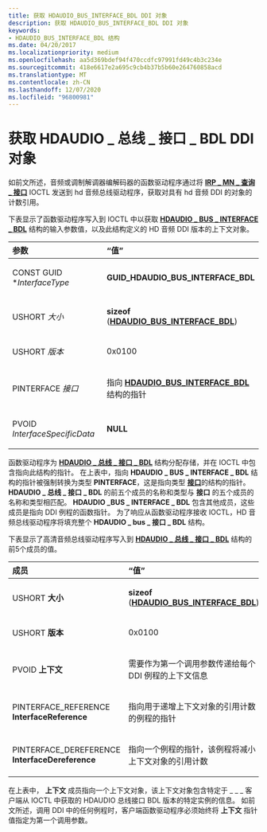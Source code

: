 ```yaml
---
title: 获取 HDAUDIO_BUS_INTERFACE_BDL DDI 对象
description: 获取 HDAUDIO_BUS_INTERFACE_BDL DDI 对象
keywords:
- HDAUDIO_BUS_INTERFACE_BDL 结构
ms.date: 04/20/2017
ms.localizationpriority: medium
ms.openlocfilehash: aa5d369bdef94f470ccdfc97991fd49c4b3c234e
ms.sourcegitcommit: 418e6617e2a695c9cb4b37b5b60e264760858acd
ms.translationtype: MT
ms.contentlocale: zh-CN
ms.lasthandoff: 12/07/2020
ms.locfileid: "96800981"
---
```

# <a name="obtaining-an-hdaudio_bus_interface_bdl-ddi-object"></a>获取 HDAUDIO \_ 总线 \_ 接口 \_ BDL DDI 对象


如前文所述，音频或调制解调器编解码器的函数驱动程序通过将 [**IRP \_ MN \_ 查询 \_ 接口**](../kernel/irp-mn-query-interface.md) IOCTL 发送到 hd 音频总线驱动程序，获取对具有 hd 音频 DDI 的对象的计数引用。

下表显示了函数驱动程序写入到 IOCTL 中以获取 [**HDAUDIO \_ BUS \_ INTERFACE \_ BDL**](/windows-hardware/drivers/ddi/hdaudio/ns-hdaudio-_hdaudio_bus_interface_bdl) 结构的输入参数值，以及此结构定义的 HD 音频 DDI 版本的上下文对象。

<table>
<colgroup>
<col width="50%" />
<col width="50%" />
</colgroup>
<thead>
<tr class="header">
<th align="left">参数</th>
<th align="left">“值”</th>
</tr>
</thead>
<tbody>
<tr class="odd">
<td align="left"><p>CONST GUID *<em>InterfaceType</em></p></td>
<td align="left"><p><strong>GUID_HDAUDIO_BUS_INTERFACE_BDL</strong></p></td>
</tr>
<tr class="even">
<td align="left"><p>USHORT <em>大小</em></p></td>
<td align="left"><p><strong>sizeof</strong> (<a href="/windows-hardware/drivers/ddi/hdaudio/ns-hdaudio-_hdaudio_bus_interface_bdl" data-raw-source="[&lt;strong&gt;HDAUDIO_BUS_INTERFACE_BDL&lt;/strong&gt;](/windows-hardware/drivers/ddi/hdaudio/ns-hdaudio-_hdaudio_bus_interface_bdl)"><strong>HDAUDIO_BUS_INTERFACE_BDL</strong></a>) </p></td>
</tr>
<tr class="odd">
<td align="left"><p>USHORT <em>版本</em></p></td>
<td align="left"><p>0x0100</p></td>
</tr>
<tr class="even">
<td align="left"><p>PINTERFACE <em>接口</em></p></td>
<td align="left"><p>指向 <a href="/windows-hardware/drivers/ddi/hdaudio/ns-hdaudio-_hdaudio_bus_interface_bdl" data-raw-source="[&lt;strong&gt;HDAUDIO_BUS_INTERFACE_BDL&lt;/strong&gt;](/windows-hardware/drivers/ddi/hdaudio/ns-hdaudio-_hdaudio_bus_interface_bdl)"><strong>HDAUDIO_BUS_INTERFACE_BDL</strong></a> 结构的指针</p></td>
</tr>
<tr class="odd">
<td align="left"><p>PVOID <em>InterfaceSpecificData</em></p></td>
<td align="left"><p><strong>NULL</strong></p></td>
</tr>
</tbody>
</table>

 

函数驱动程序为 [**HDAUDIO \_ 总线 \_ 接口 \_ BDL**](/windows-hardware/drivers/ddi/hdaudio/ns-hdaudio-_hdaudio_bus_interface_bdl) 结构分配存储，并在 IOCTL 中包含指向此结构的指针。 在上表中，指向 **HDAUDIO \_ BUS \_ INTERFACE \_ BDL** 结构的指针被强制转换为类型 **PINTERFACE**，这是指向类型 [**接口**](/windows-hardware/drivers/ddi/wdm/ns-wdm-_interface)的结构的指针。 **HDAUDIO \_ 总线 \_ 接口 \_ BDL** 的前五个成员的名称和类型与 **接口** 的五个成员的名称和类型相匹配。 **HDAUDIO \_BUS \_ INTERFACE \_ BDL** 包含其他成员，这些成员是指向 DDI 例程的函数指针。 为了响应从函数驱动程序接收 IOCTL，HD 音频总线驱动程序将填充整个 **HDAUDIO \_ bus \_ 接口 \_ BDL** 结构。

下表显示了高清音频总线驱动程序写入到 [**HDAUDIO \_ 总线 \_ 接口 \_ BDL**](/windows-hardware/drivers/ddi/hdaudio/ns-hdaudio-_hdaudio_bus_interface_bdl) 结构的前5个成员的值。

<table>
<colgroup>
<col width="50%" />
<col width="50%" />
</colgroup>
<thead>
<tr class="header">
<th align="left">成员</th>
<th align="left">“值”</th>
</tr>
</thead>
<tbody>
<tr class="odd">
<td align="left"><p>USHORT <strong>大小</strong></p></td>
<td align="left"><p><strong>sizeof</strong> (<a href="/windows-hardware/drivers/ddi/hdaudio/ns-hdaudio-_hdaudio_bus_interface_bdl" data-raw-source="[&lt;strong&gt;HDAUDIO_BUS_INTERFACE_BDL&lt;/strong&gt;](/windows-hardware/drivers/ddi/hdaudio/ns-hdaudio-_hdaudio_bus_interface_bdl)"><strong>HDAUDIO_BUS_INTERFACE_BDL</strong></a>) </p></td>
</tr>
<tr class="even">
<td align="left"><p>USHORT <strong>版本</strong></p></td>
<td align="left"><p>0x0100</p></td>
</tr>
<tr class="odd">
<td align="left"><p>PVOID <strong>上下文</strong></p></td>
<td align="left"><p>需要作为第一个调用参数传递给每个 DDI 例程的上下文信息</p></td>
</tr>
<tr class="even">
<td align="left"><p>PINTERFACE_REFERENCE <strong>InterfaceReference</strong></p></td>
<td align="left"><p>指向用于递增上下文对象的引用计数的例程的指针</p></td>
</tr>
<tr class="odd">
<td align="left"><p>PINTERFACE_DEREFERENCE <strong>InterfaceDereference</strong></p></td>
<td align="left"><p>指向一个例程的指针，该例程将减小上下文对象的引用计数</p></td>
</tr>
</tbody>
</table>

 

在上表中， **上下文** 成员指向一个上下文对象，该上下文对象包含特定于 \_ \_ \_ 客户端从 IOCTL 中获取的 HDAUDIO 总线接口 BDL 版本的特定实例的信息。 如前文所述，调用 DDI 中的任何例程时，客户端函数驱动程序必须始终将 **上下文** 指针值指定为第一个调用参数。

